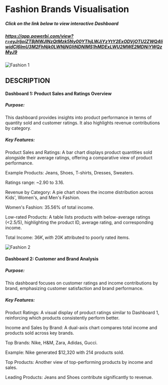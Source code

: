 # Fashion Brands Visualisation

##### Click on the link below to view interactive Dashboard

##### https://app.powerbi.com/view?r=eyJrIjoiZTBjNWJlNzQtMzk5Ny00YThjLWJjYzYtY2ExODVjOTU2ZWQ4IiwidCI6ImU3M2FhNjk0LWNjNGItNDNlMS1hMDExLWU2MWE2MDNiYWQzMyJ9


![Fashion 1](https://github.com/user-attachments/assets/79fcddf5-c71c-4669-96aa-4dac4a2781f2)

## DESCRIPTION

#### Dashboard 1: Product Sales and Ratings Overview

##### Purpose:
This dashboard provides insights into product performance in terms of quantity sold and customer ratings. It also highlights revenue contributions by category.

##### Key Features:

Product Sales and Ratings: A bar chart displays product quantities sold alongside their average ratings, offering a comparative view of product performance.

Example Products: Jeans, Shoes, T-shirts, Dresses, Sweaters.

Ratings range: ~2.90 to 3.16.

Revenue by Category: A pie chart shows the income distribution across Kids', Women's, and Men's Fashion.

Women's Fashion: 35.56% of total income.

Low-rated Products: A table lists products with below-average ratings (<2.5/5), highlighting the product ID, average rating, and corresponding income.

Total Income: $36K, with ~$20K attributed to poorly rated items.


![Fashion 2](https://github.com/user-attachments/assets/8c62a8b1-ebaf-4e41-8371-3822e2bac5d4)

#### Dashboard 2: Customer and Brand Analysis

##### Purpose:
This dashboard focuses on customer ratings and income contributions by brand, emphasizing customer satisfaction and brand performance.

##### Key Features:

Product Ratings: A visual display of product ratings similar to Dashboard 1, reinforcing which products consistently perform better.

Income and Sales by Brand: A dual-axis chart compares total income and products sold across key brands.

Top Brands: Nike, H&M, Zara, Adidas, Gucci.

Example: Nike generated $12,320 with 214 products sold.

Top Products: Another view of top-performing products by income and sales.

Leading Products: Jeans and Shoes contribute significantly to revenue.
